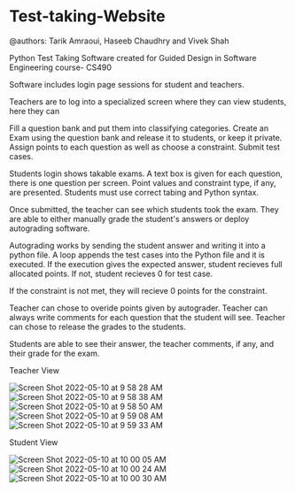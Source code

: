 # Test-taking-Website
@authors: Tarik Amraoui, Haseeb Chaudhry and Vivek Shah 

Python Test Taking Software created for Guided Design in Software Engineering course- CS490 

Software includes login page sessions for student and teachers.

Teachers are to log into a specialized screen where they can view students, here they can

Fill a question bank and put them into classifying categories.
Create an Exam using the question bank and release it to students, or keep it private.
Assign points to each question as well as choose a constraint.
Submit test cases. 

Students login shows takable exams.
A text box is given for each question, there is one question per screen.
Point values and constraint type, if any, are presented.
Students must use correct tabing and Python syntax. 

Once submitted, the teacher can see which students took the exam. 
They are able to either manually grade the student's answers or deploy autograding software.

Autograding works by sending the student answer and writing it into a python file.
A loop appends the test cases into the Python file and it is executed. 
If the execution gives the expected answer, student recieves full allocated points.
If not, student recieves 0 for test case.

If the constraint is not met, they will recieve 0 points for the constraint. 

Teacher can chose to overide points given by autograder.
Teacher can always write comments for each question that the student will see. 
Teacher can chose to release the grades to the students.

Students are able to see their answer, the teacher comments, if any, and their grade for the exam. 





Teacher View 

![Screen Shot 2022-05-10 at 9 58 28 AM](https://user-images.githubusercontent.com/60273808/167647162-81015e32-29ee-4c06-839e-03a94f5c5a9a.png)
![Screen Shot 2022-05-10 at 9 58 38 AM](https://user-images.githubusercontent.com/60273808/167647164-7e2a4cbc-9547-4097-824a-baea3217aece.png)
![Screen Shot 2022-05-10 at 9 58 50 AM](https://user-images.githubusercontent.com/60273808/167647166-b51b04fb-ddc3-4cad-9c2d-d3164d7c59e6.png)
![Screen Shot 2022-05-10 at 9 59 08 AM](https://user-images.githubusercontent.com/60273808/167647169-f70fa49e-e7d1-4928-9213-8a1d3ec8a664.png)
![Screen Shot 2022-05-10 at 9 59 33 AM](https://user-images.githubusercontent.com/60273808/167647175-e8784cb8-0463-4ab7-aee8-7676a24237bf.png)

Student View

![Screen Shot 2022-05-10 at 10 00 05 AM](https://user-images.githubusercontent.com/60273808/167647178-a8093282-5012-4008-98cc-5eb77e8c4a01.png)
![Screen Shot 2022-05-10 at 10 00 24 AM](https://user-images.githubusercontent.com/60273808/167647180-1fe9c92c-6ea3-4b62-ab23-79e778373fc0.png)
![Screen Shot 2022-05-10 at 10 00 30 AM](https://user-images.githubusercontent.com/60273808/167647183-f202eae5-8637-46ba-aa4c-c5e1c540a40d.png)




